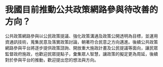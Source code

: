 # 我國目前推動公共政策網路參與待改善的方向？

公共政策網路參與以公民政策提議、強化政策溝通及政策公開透明為目標，並運用資通訊技術，蒐集民意及落實政策討論，朝著符合民意之方向邁進。後續公共政策網路參與平台將逐步提供政策諮詢、開放重大施政計畫及公民提議等面向，讓民眾監督政府施政，也歡迎民眾提點子，彙集眾人智慧，讓政策的擬定更為周延，後續對於參與平台的推動，歡迎提出您的想法與方向。